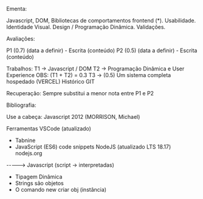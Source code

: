 Ementa:

Javascript, DOM, Bibliotecas de comportamentos frontend (\*). Usabilidade. Identidade Visual. Design / Programação Dinâmica. Validações.

Avaliações:

P1 (0.7) (data a definir) - Escrita (conteúdo)
P2 (0.5) (data a definir) - Escrita (conteúdo)

Trabalhos:
T1 -> Javascript / DOM
T2 -> Programação Dinâmica e User Experience
OBS: (T1 + T2) = 0.3
T3 -> (0.5) Um sistema completa hospedado (VERCEL) Histórico GIT

Recuperação:
Sempre substitui a menor nota entre P1 e P2

Bibliografia:

Use a cabeça: Javascript 2012 (MORRISON, Michael)

Ferramentas
VSCode (atualizado)

- Tabnine
- JavaScript (ES6) code snippets
  NodeJS (atualizado LTS 18.17) nodejs.org

----->
Javascript (script -> interpretadas)

- Tipagem Dinâmica
- Strings são objetos
- O comando new criar obj (instância)
